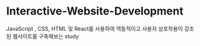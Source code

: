 # Interactive-Website-Development
JavaScript , CSS, HTML 및 React를 사용하여 역동적이고 사용자 상호작용이 강조된 웹사이트를 구축해보는 study

